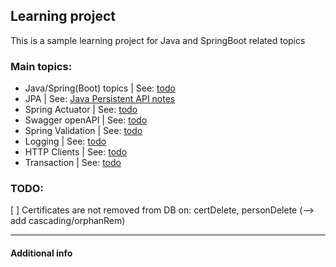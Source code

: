 ## Learning project
This is a sample learning project for Java and SpringBoot related topics

### Main topics:
* Java/Spring(Boot) topics | See: [todo](./README.md) <br>
* JPA | See: [Java Persistent API notes](./notes/jpa-notes.md) <br>
* Spring Actuator | See: [todo](./README.md) <br>
* Swagger openAPI | See: [todo](./README.md) <br>
* Spring Validation | See: [todo](./README.md) <br>
* Logging | See: [todo](./README.md) <br>
* HTTP Clients | See: [todo](./README.md) <br>
* Transaction | See: [todo](./README.md) <br>

### TODO: 
[ ] Certificates are not removed from DB on: certDelete, personDelete (--> add cascading/orphanRem)

------
#### Additional info
